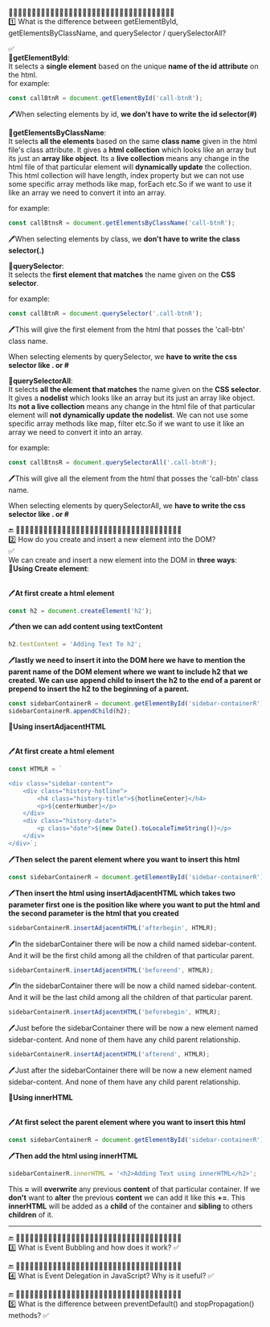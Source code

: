 ✍🏻✍🏻✍🏻✍🏻✍🏻✍🏻✍🏻✍🏻✍🏻✍🏻✍🏻✍🏻✍🏻✍🏻✍🏻✍🏻✍🏻✍🏻<br>
1️⃣ What is the difference between getElementById, getElementsByClassName, and querySelector / querySelectorAll?

✅ <br>
🎯**getElementById**:<br> It selects a **single element** based on the unique **name of the id attribute** on the html.<br>
for example:<br>

```js
const callBtnR = document.getElementById('call-btnR');
```

🖊️When selecting elements by id, **we don't have to write the id selector(#)**<br>

🎯**getElementsByClassName**:<br> It selects **all the elements** based on the same **class name** given in the html file's class attribute. It gives a **html collection** which looks like an array but its just an **array like object**. Its a **live collection** means any change in the html file of that particular element will **dynamically update** the collection. This html collection will have length, index property but we can not use some specific array methods like map, forEach etc.So if we want to use it like an array we need to convert it into an array.<br>

for example:<br>

```js
const callBtnsR = document.getElementsByClassName('call-btnR');
```

🖊️When selecting elements by class, we **don't have to write the class selector(.)**<br>

🎯**querySelector**:<br> It selects the **first element that matches** the name given on the **CSS selector**.<br>

for example:<br>

```js
const callBtnR = document.querySelector('.call-btnR');
```

🖊️This will give the first element from the html that posses the 'call-btn' class name.<br>

When selecting elements by querySelector, we **have to write the css selector like . or #**<br>

🎯**querySelectorAll**:<br> It selects **all the element that matches** the name given on the **CSS selector**. It gives a **nodelist** which looks like an array but its just an array like object. Its **not a live collection** means any change in the html file of that particular element will **not dynamically update the nodelist**. We can not use some specific array methods like map, filter etc.So if we want to use it like an array we need to convert it into an array.<br>

for example:<br>

```js
const callBtnsR = document.querySelectorAll('.call-btnR');
```

🖊️This will give all the element from the html that posses the 'call-btn' class name.<br>

When selecting elements by querySelectorAll, we **have to write the css selector like . or #**<br>

🔚
✍🏻✍🏻✍🏻✍🏻✍🏻✍🏻✍🏻✍🏻✍🏻✍🏻✍🏻✍🏻✍🏻✍🏻✍🏻✍🏻✍🏻✍🏻<br>
2️⃣ How do you create and insert a new element into the DOM?<br>
✅ <br>
We can create and insert a new element into the DOM in **three ways**:<br>
🎯**Using Create element**:<br><br>

🖊️**At first create a html element**<br>

```js
const h2 = document.createElement('h2');
```

🖊️**then we can add content using textContent**<br>

```js
h2.textContent = 'Adding Text To h2';
```

🖊️**lastly we need to insert it into the DOM here we have to mention the parent name of the DOM element where we want to include h2 that we created. We can use append child to insert the h2 to the end of a parent or prepend to insert the h2 to the beginning of a parent.**<br>

```js
const sidebarContainerR = document.getElementById('sidebar-containerR');
sidebarContainerR.appendChild(h2);
```

🎯**Using insertAdjacentHTML**<br><br>

🖊️**At first create a html element**<br>

```js
const HTMLR = `

<div class="sidebar-content">
    <div class="history-hotline">
        <h4 class="history-title">${hotlineCenter}</h4>
        <p>${centerNumber}</p>
    </div>
    <div class="history-date">
        <p class="date">${new Date().toLocaleTimeString()}</p>
    </div>
</div>`;
```

🖊️**Then select the parent element where you want to insert this html**<br>

```js
const sidebarContainerR = document.getElementById('sidebar-containerR');
```

🖊️**Then insert the html using insertAdjacentHTML which takes two parameter first one is the position like where you want to put the html and the second parameter is the html that you created**<br>

```js
sidebarContainerR.insertAdjacentHTML('afterbegin', HTMLR);
```

🖊️In the sidebarContainer there will be now a child named sidebar-content. And it will be the first child among all the children of that particular parent.<br>

```js
sidebarContainerR.insertAdjacentHTML('beforeend', HTMLR);
```

🖊️In the sidebarContainer there will be now a child named sidebar-content. And it will be the last child among all the children of that particular parent.<br>

```js
sidebarContainerR.insertAdjacentHTML('beforebegin', HTMLR);
```

🖊️Just before the sidebarContainer there will be now a new element named sidebar-content. And none of them have any child parent relationship.<br>

```js
sidebarContainerR.insertAdjacentHTML('afterend', HTMLR);
```

🖊️Just after the sidebarContainer there will be now a new element named sidebar-content. And none of them have any child parent relationship.<br>

🎯**Using innerHTML**<br><br>

🖊️**At first select the parent element where you want to insert this html**<br>

```js
const sidebarContainerR = document.getElementById('sidebar-containerR');
```

🖊️**Then add the html using innerHTML**<br>

```js
sidebarContainerR.innerHTML = '<h2>Adding Text using innerHTML</h2>';
```

This **=** will **overwrite** any previous **content** of that particular container. If we **don't** want to **alter** the previous **content** we can add it like this **+=**. This **innerHTML** will be added as a **child** of the container and **sibling** to others **children** of it.<hr>

🔚
✍🏻✍🏻✍🏻✍🏻✍🏻✍🏻✍🏻✍🏻✍🏻✍🏻✍🏻✍🏻✍🏻✍🏻✍🏻✍🏻✍🏻✍🏻<br>
3️⃣ What is Event Bubbling and how does it work?
✅ <br>

🔚
✍🏻✍🏻✍🏻✍🏻✍🏻✍🏻✍🏻✍🏻✍🏻✍🏻✍🏻✍🏻✍🏻✍🏻✍🏻✍🏻✍🏻✍🏻<br>
4️⃣ What is Event Delegation in JavaScript? Why is it useful?
✅ <br>

🔚
✍🏻✍🏻✍🏻✍🏻✍🏻✍🏻✍🏻✍🏻✍🏻✍🏻✍🏻✍🏻✍🏻✍🏻✍🏻✍🏻✍🏻✍🏻<br>
5️⃣ What is the difference between preventDefault() and stopPropagation() methods?
✅ <br>

```

```

```

```
